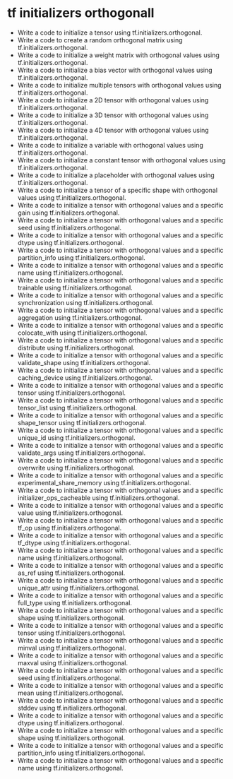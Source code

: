 # tf initializers orthogonall

- Write a code to initialize a tensor using tf.initializers.orthogonal.
- Write a code to create a random orthogonal matrix using tf.initializers.orthogonal.
- Write a code to initialize a weight matrix with orthogonal values using tf.initializers.orthogonal.
- Write a code to initialize a bias vector with orthogonal values using tf.initializers.orthogonal.
- Write a code to initialize multiple tensors with orthogonal values using tf.initializers.orthogonal.
- Write a code to initialize a 2D tensor with orthogonal values using tf.initializers.orthogonal.
- Write a code to initialize a 3D tensor with orthogonal values using tf.initializers.orthogonal.
- Write a code to initialize a 4D tensor with orthogonal values using tf.initializers.orthogonal.
- Write a code to initialize a variable with orthogonal values using tf.initializers.orthogonal.
- Write a code to initialize a constant tensor with orthogonal values using tf.initializers.orthogonal.
- Write a code to initialize a placeholder with orthogonal values using tf.initializers.orthogonal.
- Write a code to initialize a tensor of a specific shape with orthogonal values using tf.initializers.orthogonal.
- Write a code to initialize a tensor with orthogonal values and a specific gain using tf.initializers.orthogonal.
- Write a code to initialize a tensor with orthogonal values and a specific seed using tf.initializers.orthogonal.
- Write a code to initialize a tensor with orthogonal values and a specific dtype using tf.initializers.orthogonal.
- Write a code to initialize a tensor with orthogonal values and a specific partition_info using tf.initializers.orthogonal.
- Write a code to initialize a tensor with orthogonal values and a specific name using tf.initializers.orthogonal.
- Write a code to initialize a tensor with orthogonal values and a specific trainable using tf.initializers.orthogonal.
- Write a code to initialize a tensor with orthogonal values and a specific synchronization using tf.initializers.orthogonal.
- Write a code to initialize a tensor with orthogonal values and a specific aggregation using tf.initializers.orthogonal.
- Write a code to initialize a tensor with orthogonal values and a specific colocate_with using tf.initializers.orthogonal.
- Write a code to initialize a tensor with orthogonal values and a specific distribute using tf.initializers.orthogonal.
- Write a code to initialize a tensor with orthogonal values and a specific validate_shape using tf.initializers.orthogonal.
- Write a code to initialize a tensor with orthogonal values and a specific caching_device using tf.initializers.orthogonal.
- Write a code to initialize a tensor with orthogonal values and a specific tensor using tf.initializers.orthogonal.
- Write a code to initialize a tensor with orthogonal values and a specific tensor_list using tf.initializers.orthogonal.
- Write a code to initialize a tensor with orthogonal values and a specific shape_tensor using tf.initializers.orthogonal.
- Write a code to initialize a tensor with orthogonal values and a specific unique_id using tf.initializers.orthogonal.
- Write a code to initialize a tensor with orthogonal values and a specific validate_args using tf.initializers.orthogonal.
- Write a code to initialize a tensor with orthogonal values and a specific overwrite using tf.initializers.orthogonal.
- Write a code to initialize a tensor with orthogonal values and a specific experimental_share_memory using tf.initializers.orthogonal.
- Write a code to initialize a tensor with orthogonal values and a specific initializer_ops_cacheable using tf.initializers.orthogonal.
- Write a code to initialize a tensor with orthogonal values and a specific value using tf.initializers.orthogonal.
- Write a code to initialize a tensor with orthogonal values and a specific tf_op using tf.initializers.orthogonal.
- Write a code to initialize a tensor with orthogonal values and a specific tf_dtype using tf.initializers.orthogonal.
- Write a code to initialize a tensor with orthogonal values and a specific name using tf.initializers.orthogonal.
- Write a code to initialize a tensor with orthogonal values and a specific as_ref using tf.initializers.orthogonal.
- Write a code to initialize a tensor with orthogonal values and a specific unique_attr using tf.initializers.orthogonal.
- Write a code to initialize a tensor with orthogonal values and a specific full_type using tf.initializers.orthogonal.
- Write a code to initialize a tensor with orthogonal values and a specific shape using tf.initializers.orthogonal.
- Write a code to initialize a tensor with orthogonal values and a specific tensor using tf.initializers.orthogonal.
- Write a code to initialize a tensor with orthogonal values and a specific minval using tf.initializers.orthogonal.
- Write a code to initialize a tensor with orthogonal values and a specific maxval using tf.initializers.orthogonal.
- Write a code to initialize a tensor with orthogonal values and a specific seed using tf.initializers.orthogonal.
- Write a code to initialize a tensor with orthogonal values and a specific mean using tf.initializers.orthogonal.
- Write a code to initialize a tensor with orthogonal values and a specific stddev using tf.initializers.orthogonal.
- Write a code to initialize a tensor with orthogonal values and a specific dtype using tf.initializers.orthogonal.
- Write a code to initialize a tensor with orthogonal values and a specific shape using tf.initializers.orthogonal.
- Write a code to initialize a tensor with orthogonal values and a specific partition_info using tf.initializers.orthogonal.
- Write a code to initialize a tensor with orthogonal values and a specific name using tf.initializers.orthogonal.